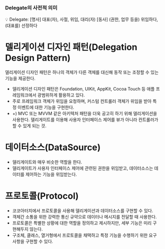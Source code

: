 ### Delegate의 사전적 의미

<aside>
💡 Delegate: [명사] 대표(자), 사절, 위임, 대리(자)
[동사] (권한, 업무 등을) 위임하다, (대표를) 선정하다

</aside>

# 델리게이션 디자인 패턴(Delegation Design Pattern)

델리게이션 디자인 패턴은 하나의 객체가 다른 객체를 대신해 동작 또는 조정할 수 있는 기능을 제공한다.

- 델리게이션 디자인 패턴은 Foundation, UIKit, AppKit, Cocoa Touch 등 애플 프레임워크에서 광범위하게 활용하고 있다.
- 주로 프레임워크 객체가 위임을 요청하며, 커스텀 컨트롤러 객체가 위임을 받아 특정 이벤트에 대한 기능을 구현한다.
- +) MVC 또는 MVVM 같은 아키텍처 패턴을 더욱 공고히 하기 위해 델리게이션을 사용한다. 델리게이트를 이용해 사용자 인터페이스 제어를 뷰가 아니라 컨트롤러가 할 수 있게 되는 것.

# 데이터소스(DataSource)

- 델리게이트와 매우 비슷한 역할을 한다.
- 델리게이트가 사용자 인터페이스 제어에 관련된 권한을 위임받고, 데이터소스는 데이터를 제어하는 기능을 위임받는다.

# 프로토콜(Protocol)

- 코코아터치에서 프로토콜을 사용해 델리게이션과 데이터소스를 구현할 수 있다.
- 객체간 소통을 위한 강력한 통신 규약으로 데이터나 메시지를 전달할 때 사용한다.
- 프로토콜은 특별한 상황에 대한 역할을 정의하고 제시하지만, 세부 기능은 미리 구현해두지 않는다.
- 구조체, 클래스, 열거형에서 프로토콜을 채택하고 특정 기능을 수행하기 위한 요구사항을 구현할 수 있다.
